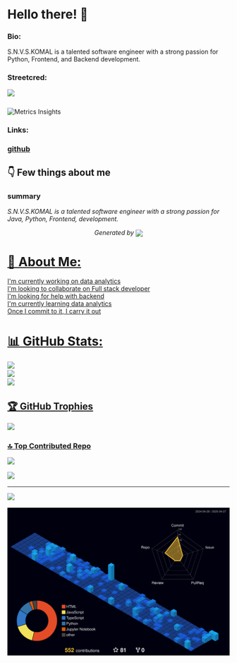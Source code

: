 
# Hello there! 👋


### Bio:

S.N.V.S.KOMAL is a talented software engineer with a strong passion for  Python, Frontend, and Backend development.
            

### Streetcred:

<a href="https://www.tublian.com/profile/shanmukavenkat?ss=true"><img src="https://t74hnvwwsd.execute-api.us-east-1.amazonaws.com/dev/ft/profile/streetcred/badge/shanmukavenkat?type=without_score"></a>





### 
![Metrics Insights](https://metrics.lecoq.io/insights/shanmukavenkat/image.png)





### Links:

### <a href="https://www.github.com/shanmukavenkat">github</a>

## 👇 Few things about me


<div>

            

### summary
*S.N.V.S.KOMAL is a talented software engineer with a strong passion for Java, Python, Frontend, development.*

            
</div>




<p align="center">
<i>Generated by <a href="https://www.tublian.com/"><img src="https://tublian-newsletter-assets.s3.amazonaws.com/just-logo.png" width="25" style="vertical-align: middle"/></i>
</p>
           
# 💫 About Me:
I'm currently working on  data analytics<br>I'm looking to collaborate on Full stack developer<br>I'm looking for help with backend<br>I'm currently learning data analytics<br>Once I commit to it, I carry it out

# 📊 GitHub Stats:
![](https://github-readme-stats.vercel.app/api?username=shanmukavenkat&theme=dark&hide_border=false&include_all_commits=false&count_private=false)<br/>
![](https://github-readme-streak-stats.herokuapp.com/?user=shanmukavenkat&theme=dark&hide_border=false)<br/>
![](https://github-readme-stats.vercel.app/api/top-langs/?username=shanmukavenkat&theme=dark&hide_border=false&include_all_commits=false&count_private=false&layout=compact)

## 🏆 GitHub Trophies
![](https://github-profile-trophy.vercel.app/?username=shanmukavenkat&theme=shadow_blue&no-frame=false&no-bg=false&margin-w=4)




### 🔝 Top Contributed Repo
![](https://github-contributor-stats.vercel.app/api?username=shanmukavenkat&limit=5&theme=dark&combine_all_yearly_contributions=true)


<a href="https://github.com/shanmukavenkat">
  <img  src="https://github-readme-activity-graph.vercel.app/graph?username=shanmukavenkat&theme=react-dark" />
</a>



---
<!-- Proudly created with GPRM ( https://gprm.itsvg.in ) -->
[![](https://visitcount.itsvg.in/api?id=shanmukavenkat&icon=0&color=0)](https://visitcount.itsvg.in)




<p align="center">
 <img src="profile-3d-contrib/profile-night-view.svg" />
</p>
